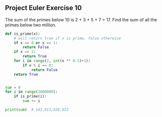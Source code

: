 ## Project Euler Exercise 10

The sum of the primes below 10 is 2 + 3 + 5 + 7 = 17.
Find the sum of all the primes below two million.

```python
def is_prime(x):
    # will return true if x is prime, false otherwise
    if x == 0 or x == 1:
        return False
    if x == 2:
        return True
    for i in range(2, int(x ** 0.5)+1):
        if x % i == 0:
            return False
    return True


sum = 0
for i in range(2000000):
    if is_prime(i):
        sum += i

print(sum)  # 142,913,828,922
```
